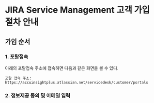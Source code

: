 # JIRA Service Management 고객 가입 절차 안내
## 가입 순서
### 1. 포탈접속
아래의 포탈접속 주소에 접속하면 다음과 같은 화면을 볼 수 있다.
```
포탈 접속 주소: https://accuinsightplus.atlassian.net/servicedesk/customer/portals
```
### 2. 정보제공 동의 및 이메일 입력
